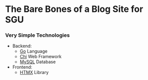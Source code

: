 # The Bare Bones of a Blog Site for SGU

### Very Simple Technologies
- Backend:
  - [Go](https://golang.org/) Language
  - [Chi](https://github.com/go-chi/chi) Web Framework
  - [MySQL](https://www.mysql.com/) Database
- Frontend:
  - [HTMX](https://htmx.org/) Library
